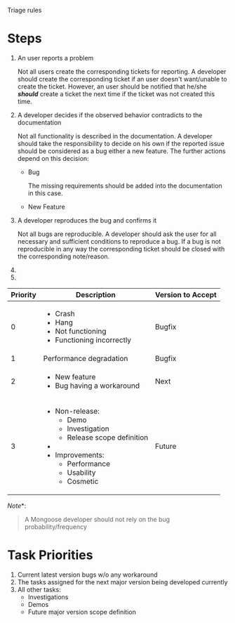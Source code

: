 Triage rules

# Steps

1. An user reports a problem

   Not all users create the corresponding tickets for reporting. A developer should create the corresponding ticket if
   an user doesn't want/unable to create the ticket. However, an user should be notified that he/she ***should***
   create a ticket the next time if the ticket was not created this time.

2. A developer decides if the observed behavior contradicts to the documentation

   Not all functionality is described in the documentation. A developer should take the responsibility to decide on his
   own if the reported issue should be considered as a bug either a new feature. The further actions depend on this
   decision:

   * Bug

     The missing requirements should be added into the documentation in this case.

   * New Feature


3. A developer reproduces the bug and confirms it

   Not all bugs are reproducible. A developer should ask the user for all necessary and sufficient conditions to
   reproduce a bug. If a bug is not reproducible in any way the corresponding ticket should be closed with the
   corresponding note/reason.

4.


5.

| Priority | Description | Version to Accept
|----------|-------------|------------------
| 0        | <ul><li>Crash</li><li>Hang</li><li>Not functioning</li><li>Functioning incorrectly</li></ul> | Bugfix
| 1        | Performance degradation | Bugfix
| 2        | <ul><li>New feature</li><li>Bug having a workaround</li></ul> | Next
| 3        | <ul><li>Non-release: <ul><li>Demo</li><li>Investigation</li><li>Release scope definition</li></ul><li><li>Improvements: <ul><li>Performance</li><li>Usability</li><li>Cosmetic</li></ul></li></ul> | Future

*Note**:
> A Mongoose developer should not rely on the bug probability/frequency

# Task Priorities

1. Current latest version bugs w/o any workaround
2. The tasks assigned for the next major version being developed currently
3. All other tasks:
    * Investigations
    * Demos
    * Future major version scope definition
